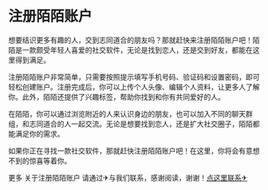 # 注册陌陌账户

想要结识更多有趣的人，交到志同道合的朋友吗？那就赶快来注册陌陌账户吧！陌陌是一款颇受年轻人喜爱的社交软件，无论是找到恋人，还是交到好友，都能在这里得到满足。

注册陌陌账户非常简单，只需要按照提示填写手机号码、验证码和设置密码，即可轻松创建账户。注册完成后，你可以上传个人头像、编辑个人资料，让更多人了解你。此外，陌陌还提供了兴趣标签，帮助你找到和你有共同爱好的人。

在陌陌，你可以通过浏览附近的人来认识身边的朋友，也可以加入不同的聊天群组，和志同道合的人一起交流。无论是想要找到恋人，还是扩大社交圈子，陌陌都能满足你的需求。

如果你正在寻找一款社交软件，那就赶快注册陌陌账户吧！在这里，你将会有意想不到的惊喜等着你。

更多 关于注册陌陌账户 请通过✈与我们联系，感谢阅读，谢谢！[点这里联系✈](https://ads.k02.cc)